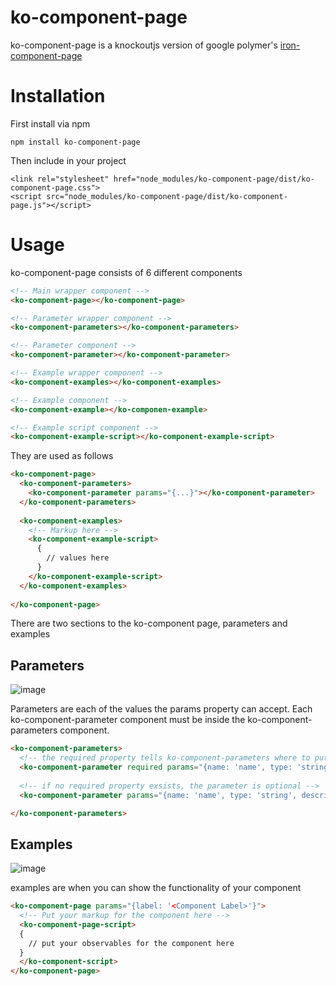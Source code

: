 # ko-component-page
ko-component-page is a knockoutjs version of google polymer's [iron-component-page](https://github.com/PolymerElements/iron-component-page)


# Installation
First install via npm
```
npm install ko-component-page
```

Then include in your project
```
<link rel="stylesheet" href="node_modules/ko-component-page/dist/ko-component-page.css">
<script src="node_modules/ko-component-page/dist/ko-component-page.js"></script>
```

# Usage
ko-component-page consists of 6 different components

```html
<!-- Main wrapper component -->
<ko-component-page></ko-component-page>

<!-- Parameter wrapper component -->
<ko-component-parameters></ko-component-parameters>

<!-- Parameter component -->
<ko-component-parameter></ko-component-parameter>

<!-- Example wrapper component -->
<ko-component-examples></ko-component-examples>

<!-- Example component -->
<ko-component-example></ko-componen-example>

<!-- Example script component -->
<ko-component-example-script></ko-component-example-script>
```

They are used as follows
```html
<ko-component-page>
  <ko-component-parameters>
    <ko-component-parameter params="{...}"></ko-component-parameter>
  </ko-component-parameters>
  
  <ko-component-examples>
    <!-- Markup here -->
    <ko-component-example-script>
      {
        // values here
      }
    </ko-component-example-script>
  </ko-component-examples>
  
</ko-component-page>
```

There are two sections to the ko-component page, parameters and examples


## Parameters
![image](https://cloud.githubusercontent.com/assets/6363089/18236495/c22b22f2-72e3-11e6-842b-697f84a78a08.png)

Parameters are each of the values the params property can accept. Each ko-component-parameter component must be inside the ko-component-parameters component.

```html
<ko-component-parameters>
  <!-- the required property tells ko-component-parameters where to put it's self -->
  <ko-component-parameter required params="{name: 'name', type: 'string', description: 'a description'}"></ko-component-parameter>
  
  <!-- if no required property exsists, the parameter is optional -->
  <ko-component-parameter params="{name: 'name', type: 'string', description: 'a description'}"></ko-component-parameter>

</ko-component-parameters>
```

## Examples
![image](https://cloud.githubusercontent.com/assets/6363089/18228085/759662a2-71f9-11e6-8472-54aa62b847b5.png)

examples are when you can show the functionality of your component

```html
<ko-component-page params="{label: '<Component Label>'}">
  <!-- Put your markup for the component here -->
  <ko-component-page-script>
  {
    // put your observables for the component here
  }
  </ko-component-script>
</ko-component-page>
```

